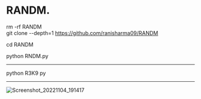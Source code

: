 # RANDM.      



rm -rf RANDM  
git clone --depth=1 https://github.com/ranisharma09/RANDM

cd RANDM  

python RNDM.py


-----------------------------------------------------------
python R3K9 py



-----------------------------------------------------------

![Screenshot_20221104_191417](https://user-images.githubusercontent.com/109195584/200124765-48790c5c-bf64-4586-800f-0064e3d96b98.jpg)
